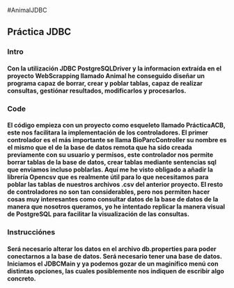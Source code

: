 #AnimalJDBC
## Práctica JDBC
### Intro
#### Con la utilización JDBC PostgreSQLDriver y la informacion extraída en el proyecto WebScrapping llamado Animal he conseguido diseñar un programa capaz de borrar, crear y poblar tablas, capaz de realizar consultas, gestiónar resultados, modificarlos y procesarlos.
### Code
#### El código empieza con un proyecto como esqueleto llamado PrácticaACB, este nos facilitara la implementación de los controladores. El primer controlador es el más importante se llama BioParcController su nombre es el mismo que el de la base de datos remota que ha sido creada previamente con su usuario y permisos, este controlador nos permite borrar tablas de la base de datos, crear tablas mediante sentencias sql que enviamos incluso poblarlas. Aquí me he visto obligado a añadir la librería Opencsv que es realmente útil para lo que necesitamos para poblar las tablas de nuestros archivos .csv del anterior proyecto. El resto de controladores no son tan considerables, pero nos permiten hacer cosas muy interesantes como consultar datos de la base de datos de la manera que nosotros queramos, yo he intentado replicar la manera visual de PostgreSQL para facilitar la visualización de las consultas.
### Instrucciónes
#### Será necesario alterar los datos en el archivo db.properties para poder conectarnos a la base de datos. Será necesario tener una base de datos. Iniciamos el JDBCMain y ya podemos gozar de un maginífico menú con distintas opciones, las cuales posiblemente nos indiquen de escribir algo concreto.
